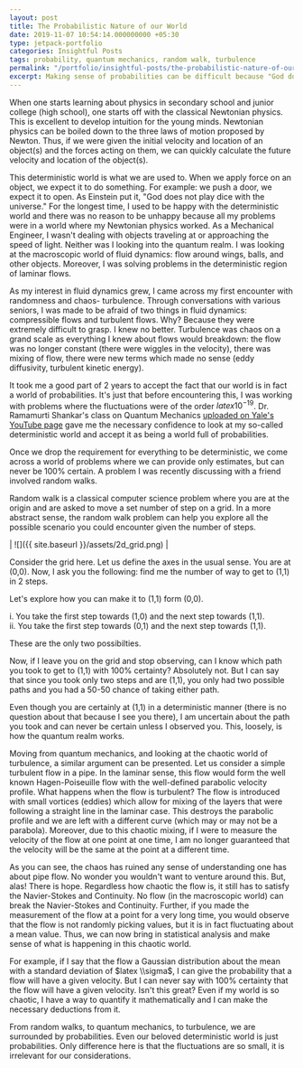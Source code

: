 ```yaml
---
layout: post
title: The Probabilistic Nature of our World
date: 2019-11-07 10:54:14.000000000 +05:30
type: jetpack-portfolio
categories: Insightful Posts
tags: probability, quantum mechanics, random walk, turbulence
permalink: "/portfolio/insightful-posts/the-probabilistic-nature-of-our-world/"
excerpt: Making sense of probabilities can be difficult because "God does not play dice with the universe." But, it is fundamental our understanding of the world, not just from an engineering point of view, but also from a philosophical perspective.
---
```


When one starts learning about physics in secondary school and junior college (high school), one starts off with the classical Newtonian physics. This is excellent to develop intuition for the young minds. Newtonian physics can be boiled down to the three laws of motion proposed by Newton. Thus, if we were given the initial velocity and location of an object(s) and the forces acting on them, we can quickly calculate the future velocity and location of the object(s).

This deterministic world is what we are used to. When we apply force on an object, we expect it to do something. For example: we push a door, we expect it to open. As Einstein put it, "God does not play dice with the universe." For the longest time, I used to be happy with the deterministic world and there was no reason to be unhappy because all my problems were in a world where my Newtonian physics worked. As a Mechanical Engineer, I wasn't dealing with objects traveling at or approaching the speed of light. Neither was I looking into the quantum realm. I was looking at the macroscopic world of fluid dynamics: flow around wings, balls, and other objects. Moreover, I was solving problems in the deterministic region of laminar flows.

As my interest in fluid dynamics grew, I came across my first encounter with randomness and chaos- turbulence. Through conversations with various seniors, I was made to be afraid of two things in fluid dynamics: compressible flows and turbulent flows. Why? Because they were extremely difficult to grasp. I knew no better. Turbulence was chaos on a grand scale as everything I knew about flows would breakdown: the flow was no longer constant (there were wiggles in the velocity), there was mixing of flow, there were new terms which made no sense (eddy diffusivity, turbulent kinetic energy).

It took me a good part of 2 years to accept the fact that our world is in fact a world of probabilities. It's just that before encountering this, I was working with problems where the fluctuations were of the order $latex 10^{-19}$. Dr. Ramamurti Shankar's class on Quantum Mechanics [uploaded on Yale's YouTube page](https://www.youtube.com/watch?v=uK2eFv7ne_Q) gave me the necessary confidence to look at my so-called deterministic world and accept it as being a world full of probabilities.

Once we drop the requirement for everything to be deterministic, we come across a world of problems where we can provide only estimates, but can never be 100% certain. A problem I was recently discussing with a friend involved random walks.

Random walk is a classical computer science problem where you are at the origin and are asked to move a set number of step on a grid. In a more abstract sense, the random walk problem can help you explore all the possible scenario you could encounter given the number of steps.

| ![]({{ site.baseurl }}/assets/2d_grid.png) |

Consider the grid here. Let us define the axes in the usual sense. You are at (0,0). Now, I ask you the following: find me the number of way to get to (1,1) in 2 steps.

Let's explore how you can make it to (1,1) form (0,0).

i. You take the first step towards (1,0) and the next step towards (1,1).  
ii. You take the first step towards (0,1) and the next step towards (1,1).

These are the only two possibilties.

Now, if I leave you on the grid and stop observing, can I know which path you took to get to (1,1) with 100% certainty? Absolutely not. But I can say that since you took only two steps and are (1,1), you only had two possible paths and you had a 50-50 chance of taking either path.

Even though you are certainly at (1,1) in a deterministic manner (there is no question about that because I see you there), I am uncertain about the path you took and can never be certain unless I observed you. This, loosely, is how the quantum realm works.

Moving from quantum mechanics, and looking at the chaotic world of turbulence, a similar argument can be presented. Let us consider a simple turbulent flow in a pipe. In the laminar sense, this flow would form the well known Hagen-Poiseuille flow with the well-defined parabolic velocity profile. What happens when the flow is turbulent? The flow is introduced with small vortices (eddies) which allow for mixing of the layers that were following a straight line in the laminar case. This destroys the parabolic profile and we are left with a different curve (which may or may not be a parabola). Moreover, due to this chaotic mixing, if I were to measure the velocity of the flow at one point at one time, I am no longer guaranteed that the velocity will be the same at the point at a different time.

As you can see, the chaos has ruined any sense of understanding one has about pipe flow. No wonder you wouldn't want to venture around this. But, alas! There is hope. Regardless how chaotic the flow is, it still has to satisfy the Navier-Stokes and Continuity. No flow (in the macroscopic world) can break the Navier-Stokes and Continuity. Further, if you made the measurement of the flow at a point for a very long time, you would observe that the flow is not randomly picking values, but it is in fact fluctuating about a mean value. Thus, we can now bring in statistical analysis and make sense of what is happening in this chaotic world.

For example, if I say that the flow a Gaussian distribution about the mean with a standard deviation of $latex \\sigma$, I can give the probability that a flow will have a given velocity. But I can never say with 100% certainty that the flow will have a given velocity. Isn't this great? Even if my world is so chaotic, I have a way to quantify it mathematically and I can make the necessary deductions from it.

From random walks, to quantum mechanics, to turbulence, we are surrounded by probabilities. Even our beloved deterministic world is just probabilities. Only difference here is that the fluctuations are so small, it is irrelevant for our considerations.
